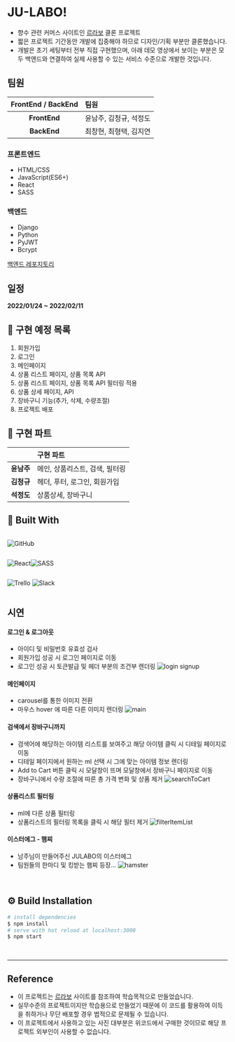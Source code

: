 # JU-LABO!

- 향수 관련 커머스 사이트인 [르라보](https://www.lelabofragrances.com/th-matcha-26.html) 클론 프로젝트
- 짧은 프로젝트 기간동안 개발에 집중해야 하므로 디자인/기획 부분만 클론했습니다.
- 개발은 초기 세팅부터 전부 직접 구현했으며, 아래 데모 영상에서 보이는 부분은 모두 백앤드와 연결하여 실제 사용할 수 있는 서비스 수준으로 개발한 것입니다.

## 팀원

| FrontEnd / BackEnd | 팀원                   |
| :----------------: | :--------------------- |
|  <b>FrontEnd</b>   | 윤남주, 김청규, 석정도 |
|   <b>BackEnd</b>   | 최창현, 최형택, 김지연 |

### 프론트엔드

- HTML/CSS
- JavaScript(ES6+)
- React
- SASS

### 백엔드

- Django
- Python
- PyJWT
- Bcrypt

[백엔드 레포지토리](https://github.com/wecode-bootcamp-korea/29-1st-JU-LABO-backend)

## 일정

<b>2022/01/24 ~ 2022/02/11</b>

## 🚩 구현 예정 목록

1. 회원가입
2. 로그인
3. 메인페이지
4. 상품 리스트 페이지, 상품 목록 API
5. 상품 리스트 페이지, 상품 목록 API 필터링 적용
6. 상품 상세 페이지, API
7. 장바구니 기능(추가, 삭제, 수량조절)
8. 프로젝트 배포

## 📌 구현 파트

|               | 구현 파트                      |
| :-----------: | :----------------------------- |
| <b>윤남주</b> | 메인, 상품리스트, 검색, 필터링 |
| <b>김청규</b> | 헤더, 푸터, 로그인, 회원가입   |
| <b>석정도</b> | 상품상세, 장바구니             |

## 🔧 Built With

<div style="display: flex">

![GitHub](https://img.shields.io/badge/github-%23121011.svg?style=for-the-badge&logo=github&logoColor=white)

</div>

<div style="display: flex">

![React](https://img.shields.io/badge/react-%2320232a.svg?style=for-the-badge&logo=react&logoColor=%2361DAFB)

![SASS](https://img.shields.io/badge/SASS-hotpink.svg?style=for-the-badge&logo=SASS&logoColor=white)

</div>

<div style="display: flex">

![Trello](https://img.shields.io/badge/Trello-%23026AA7.svg?style=for-the-badge&logo=Trello&logoColor=white)
![Slack](https://img.shields.io/badge/Slack-4A154B?style=for-the-badge&logo=slack&logoColor=white)

</div>

## 시연

#### 로그인 & 로그아웃

- 아이디 및 비밀번호 유효성 검사
- 회원가입 성공 시 로그인 페이지로 이동
- 로그인 성공 시 토큰발급 및 헤더 부분의 조건부 렌더링
  ![login signup](https://user-images.githubusercontent.com/39605922/153719668-819c4830-6681-4a37-94c2-aad548109c84.gif)

#### 메인페이지

- carousel를 통한 이미지 전환
- 마우스 hover 에 따른 다른 이미지 렌더링
  ![main](https://user-images.githubusercontent.com/39605922/153719735-7bd16587-c4ce-4a35-9b92-b5f19be003c8.gif)

#### 검색에서 장바구니까지

- 검색어에 해당하는 아이템 리스트를 보여주고 해당 아이템 클릭 시 디테일 페이지로 이동
- 디테일 페이지에서 원하는 ml 선택 시 그에 맞는 아이템 정보 렌더링
- Add to Cart 버튼 클릭 시 모달창이 뜨며 모달창에서 장바구니 페이지로 이동
- 장바구니에서 수량 조절에 따른 총 가격 변화 및 상품 제거
  ![searchToCart](https://user-images.githubusercontent.com/39605922/153719784-94c8bcf0-a290-4fa1-bb02-ff6233a39d14.gif)

#### 상품리스트 필터링

- ml에 다른 상품 필터링
- 상품리스트의 필터링 목록을 클릭 시 해당 필터 제거
  ![filterItemList](https://user-images.githubusercontent.com/39605922/153719820-3ccb57bf-f85c-4784-9d4c-17a1fd2164c3.gif)

#### 이스터에그 - 햄찌

- 남주님이 만들어주신 JULABO의 이스터에그
- 팀원들의 한마디 및 킹받는 햄찌 등장...
  ![hamster](https://user-images.githubusercontent.com/39605922/153719870-849ee490-5646-46ec-adf2-1847d42fc896.gif)

<br>

## ⚙ Build Installation

```bash
# install dependencies
$ npm install
# serve with hot reload at localhost:3000
$ npm start
```

<br>

---

## Reference

- 이 프로젝트는 [르라보](https://www.lelabofragrances.com/th-matcha-26.html) 사이트를 참조하여 학습목적으로 만들었습니다.
- 실무수준의 프로젝트이지만 학습용으로 만들었기 때문에 이 코드를 활용하여 이득을 취하거나 무단 배포할 경우 법적으로 문제될 수 있습니다.
- 이 프로젝트에서 사용하고 있는 사진 대부분은 위코드에서 구매한 것이므로 해당 프로젝트 외부인이 사용할 수 없습니다.
